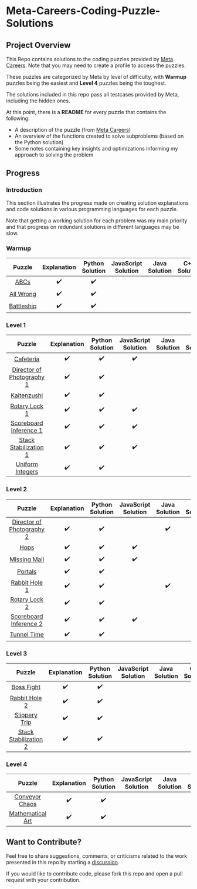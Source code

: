 # Meta-Careers-Coding-Puzzle-Solutions
## Project Overview
This Repo contains solutions to the coding puzzles provided by [Meta Careers](https://www.metacareers.com/profile/coding_puzzles). Note that you may need to create a profile to access the puzzles. 

These puzzles are categorized by Meta by level of difficulty, with **Warmup** puzzles being the easiest and **Level 4** puzzles being the toughest.

The solutions included in this repo pass all testcases provided by Meta, including the hidden ones.

At this point, there is a **README** for every puzzle that contains the following: 
- A description of the puzzle (from [Meta Careers](https://www.metacareers.com/profile/coding_puzzles)) 
- An overview of the functions created to solve subproblems (based on the Python solution) 
- Some notes containing key insights and optimizations informing my approach to solving the problem

## Progress
### Introduction

This section illustrates the progress made on creating solution explanations and code solutions in various programming languages for each puzzle.

Note that getting a working solution for each problem was my main priority and that progress on redundant solutions in different languages may be slow.

### Warmup
| Puzzle                             | Explanation         | Python Solution     | JavaScript Solution | Java Solution       | C++ Solution        |
| :--------------------------------: | :-----------------: | :-----------------: | :-----------------: | :-----------------: | :-----------------: |
| [ABCs](./Warmup/ABCs/)             | :heavy_check_mark:  | :heavy_check_mark:  |                     |                     |                     |
| [All Wrong](./Warmup/All%20Wrong/) | :heavy_check_mark:  | :heavy_check_mark:  |                     |                     |                     |
| [Battleship](./Warmup/Battleship/) | :heavy_check_mark:  | :heavy_check_mark:  |                     |                     |                     |

### Level 1
| Puzzle                                                                    | Explanation         | Python Solution     | JavaScript Solution | Java Solution       | C++ Solution        |
| :-----------------------------------------------------------------------: | :-----------------: | :-----------------: | :-----------------: | :-----------------: | :-----------------: |
| [Cafeteria](./Level%201/Cafeteria/)                                       | :heavy_check_mark:  | :heavy_check_mark:  | :heavy_check_mark:  |                     |                     |
| [Director of Photography 1](./Level%201/Director%20of%20Photography%201/) | :heavy_check_mark:  | :heavy_check_mark:  |                     |                     | :heavy_check_mark:  |
| [Kaitenzushi](./Level%201/Kaitenzushi/)                                   | :heavy_check_mark:  | :heavy_check_mark:  |                     |                     |                     |
| [Rotary Lock 1](./Level%201/Rotary%20Lock%201/)                           | :heavy_check_mark:  | :heavy_check_mark:  | :heavy_check_mark:  |                     |                     |
| [Scoreboard Inference 1](./Level%201/Scoreboard%20Inference%201/)         | :heavy_check_mark:  | :heavy_check_mark:  | :heavy_check_mark:  |                     |                     |
| [Stack Stabilization 1](./Level%201/Stack%20Stabilization%201/)           | :heavy_check_mark:  | :heavy_check_mark:  | :heavy_check_mark:  |                     |                     |
| [Uniform Integers](./Level%201/Uniform%20Integers/)                       | :heavy_check_mark:  | :heavy_check_mark:  |                     |                     |                     |

### Level 2
| Puzzle                                                                    | Explanation         | Python Solution     | JavaScript Solution | Java Solution       | C++ Solution        |
| :-----------------------------------------------------------------------: | :-----------------: | :-----------------: | :-----------------: | :-----------------: | :-----------------: |
| [Director of Photography 2](./Level%202/Director%20of%20Photography%202/) | :heavy_check_mark:  | :heavy_check_mark:  |                     | :heavy_check_mark:  |                     |
| [Hops](./Level%202/Hops/)                                                 | :heavy_check_mark:  | :heavy_check_mark:  | :heavy_check_mark:  |                     |                     |
| [Missing Mail](./Level%202/Missing%20Mail/)                               | :heavy_check_mark:  | :heavy_check_mark:  | :heavy_check_mark:  |                     |                     |
| [Portals](./Level%202/Portals/)                                           | :heavy_check_mark:  | :heavy_check_mark:  |                     |                     |                     | 
| [Rabbit Hole 1](./Level%202/Rabbit%20Hole%201/)                           | :heavy_check_mark:  | :heavy_check_mark:  |                     | :heavy_check_mark:  |                     |
| [Rotary Lock 2](./Level%202/Rotary%20Lock%202/)                           | :heavy_check_mark:  | :heavy_check_mark:  |                     |                     | :heavy_check_mark:  |
| [Scoreboard Inference 2](./Level%202/Scoreboard%20Inference%202/)         | :heavy_check_mark:  | :heavy_check_mark:  | :heavy_check_mark:  |                     |                     |
| [Tunnel Time](./Level%202/Tunnel%20Time/)                                 | :heavy_check_mark:  | :heavy_check_mark:  |                     |                     |                     |

### Level 3
| Puzzle                                                          | Explanation         | Python Solution     | JavaScript Solution | Java Solution       | C++ Solution        |
| :-------------------------------------------------------------: | :-----------------: | :-----------------: | :-----------------: | :-----------------: | :-----------------: |
| [Boss Fight](./Level%203/Boss%20Fight/)                         | :heavy_check_mark:  | :heavy_check_mark:  |                     |                     |                     |
| [Rabbit Hole 2](./Level%203/Rabbit%20Hole%202/)                 | :heavy_check_mark:  | :heavy_check_mark:  |                     |                     |                     |
| [Slippery Trip](./Level%203/Slippery%20Trip/)                   | :heavy_check_mark:  | :heavy_check_mark:  |                     |                     |                     |
| [Stack Stabilization 2](./Level%203/Stack%20Stabilization%202/) | :heavy_check_mark:  | :heavy_check_mark:  |                     |                     |                     |

### Level 4
| Puzzle                                              | Explanation         | Python Solution     | JavaScript Solution | Java Solution       | C++ Solution        |
| :-------------------------------------------------: | :-----------------: | :-----------------: | :-----------------: | :-----------------: | :-----------------: |
| [Conveyor Chaos](./Level%204/Conveyor%20Chaos/)     | :heavy_check_mark:  | :heavy_check_mark:  |                     |                     |                     |
| [Mathematical Art](./Level%204/Mathematical%20Art/) | :heavy_check_mark:  | :heavy_check_mark:  |                     |                     |                     |

## Want to Contribute?

Feel free to share suggestions, comments, or criticisms related to the work presented in this repo by starting a [discussion](https://github.com/Mark-Mekhail/Meta-Careers-Coding-Puzzle-Solutions/discussions). 

If you would like to contribute code, please fork this repo and open a pull request with your contribution.

